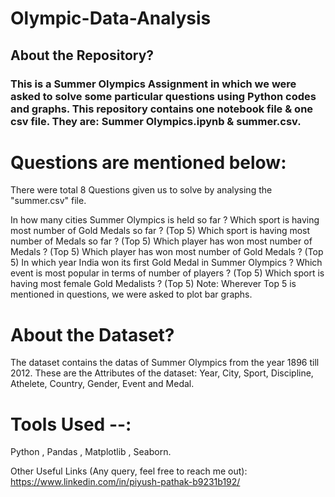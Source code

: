 # Olympic-Data-Analysis

## About the Repository?
### This is a Summer Olympics Assignment in which we were asked to solve some particular questions using Python codes and graphs. This repository contains one notebook file & one csv  file. They are: Summer Olympics.ipynb & summer.csv.

# Questions are mentioned below:
There were total 8 Questions given us to solve by analysing the "summer.csv" file.

In how many cities Summer Olympics is held so far ?
Which sport is having most number of Gold Medals so far ? (Top 5)
Which sport is having most number of Medals so far ? (Top 5)
Which player has won most number of Medals ? (Top 5)
Which player has won most number of Gold Medals ? (Top 5)
In which year India won its first Gold Medal in Summer Olympics ?
Which event is most popular in terms of number of players ? (Top 5)
Which sport is having most female Gold Medalists ? (Top 5)
Note: Wherever Top 5 is mentioned in questions, we were asked to plot bar graphs.

# About the Dataset?
The dataset contains the datas of Summer Olympics from the year 1896 till 2012. These are the Attributes of the dataset: Year, City, Sport, Discipline, Athelete, Country, Gender, Event and Medal.

# Tools Used --:
Python , Pandas , Matplotlib , Seaborn.

Other Useful Links (Any query, feel free to reach me out):
https://www.linkedin.com/in/piyush-pathak-b9231b192/
